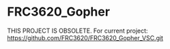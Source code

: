 # FRC3620_Gopher
THIS PROJECT IS OBSOLETE. For current project: https://github.com/FRC3620/FRC3620_Gopher_VSC.git
